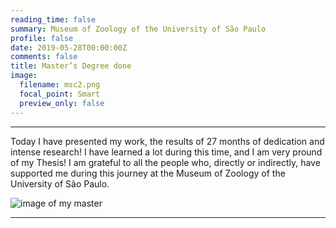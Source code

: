 ```yaml
---
reading_time: false
summary: Museum of Zoology of the University of São Paulo
profile: false
date: 2019-05-28T00:00:00Z
comments: false
title: Master’s Degree done
image:
  filename: msc2.png
  focal_point: Smart
  preview_only: false
---
```

---
Today I have presented my work, the results of 27 months of dedication and intense research! 
I have learned a lot during this time, and I am very pround of my Thesis! I am grateful to all the people who, directly or indirectly, 
have supported me during this journey at the Museum of Zoology of the University of São Paulo.

![image of my master](https://raw.githubusercontent.com/rosanafcunha/rosanafcunha/master/content/post/getting-started/msc2.png "Masters Degree")

---
